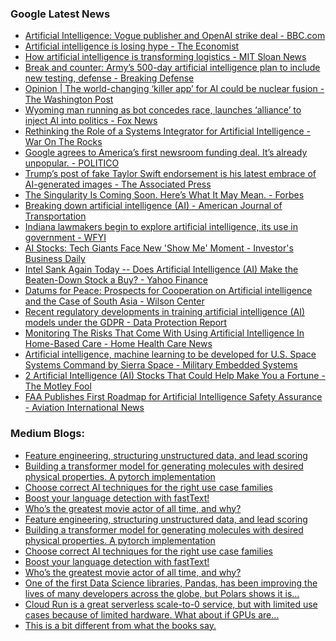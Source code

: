 ### Google Latest News
<!-- GOOGLE-NEWS-CONTENT:START -->

- [Artificial Intelligence: Vogue publisher and OpenAI strike deal - BBC.com](https://news.google.com/rss/articles/CBMiWkFVX3lxTFBSbEdoVEZVYVlXV1lkR1ZYTG9GRXJwR0ZLc1hGTENhTGNlNFVaT0MzUUluTlJva25tUkFLZlFtVjFIQ04xZnJOajdYcDJfRGkyNW5YTGhsWWk1QdIBX0FVX3lxTE8wWkViQjdOTUg2blRCa3hKeFRndGNmQVJ0c1p4anY2ZWpjQjdBU2NlUEloeU5RbVlKQ0xWbWJBYWsyTGlnRmtMZnJxX0VVV0tJOXlqX0pCenA5ZFFYVmF3?oc=5)
- [Artificial intelligence is losing hype - The Economist](https://news.google.com/rss/articles/CBMingFBVV95cUxOSDNRcW5vVHVvUnZ6d3g5bkpUOUVvY2puYy1CRmlENXNRQ3NvdWNYX2FLVGR2a0RGeGFyYk5zWnJBRWtsRWlDOWh6T3BBSWhHYUsyUnlOVDhyNFNEVFpMbHRKaDdzQXI3ek5LVnBNcENETmFwZ0lySndnd1FPOGh0cVhDUGJqd0JMZDBmM0IyRmZyNE56NnVjdFppaFppQQ?oc=5)
- [How artificial intelligence is transforming logistics - MIT Sloan News](https://news.google.com/rss/articles/CBMinAFBVV95cUxNcjM1VzFXSmdQWDZMNEVvVXFpd3Q2S0lsdVlvZEoxclVtS1FZMEpWaUx4U29Jd08weFp5Z1FKbHFmLWFBZXFOUmVQQkdiVGJzN2VybUg3SXEyNGIwMHRXRTJCbW5aS3pCUTYwWGY2QVJmY1NEdlo3N2F6cHhhWlFVMnVYdm1RRGlUc2Y0dWlsTlVhR0tvTWdBNE13RHM?oc=5)
- [Break and counter: Army’s 500-day artificial intelligence plan to include new testing, defense - Breaking Defense](https://news.google.com/rss/articles/CBMi0gFBVV95cUxOVjRLTEoyZkFFYkJvMnFNMlV0MEItVmtnR2JkUEFLYmtrVk1hSV8zc0doWXFYMmVDSk4yN0NrVjlzOE50dDBmMVdtR2xYTFE1ZmduSkkySkJVckhkZjBtcnNBV2dzdDVpRHJXcEswWG1MWVJidHY3eHN3aGtrbWRKdFNhSVhlbjQ2blhURDAyRkVVU0RoYk5iQ0l4S1pBNk5SSWJGRFlKaTVYUk45OUdYd2VHNXVPc1FiZWlGRFBUMlRrbVpyZ3NQQWJJNVVhVjJYdnc?oc=5)
- [Opinion | The world-changing ‘killer app’ for AI could be nuclear fusion - The Washington Post](https://news.google.com/rss/articles/CBMioAFBVV95cUxObk5QYjl6OEJ4bEs3R09fTXdDeE1kOEZMT3BaN1NMeXZvWXhYcEg4NlNIR2RhTnZxeU42Qm1wUXNCNER0TzJRTGVfT0ZDd2k5RlJvdUZVbjdmODZyVWxONDdjQ0tDTDl0SWdQblZLVGdWdTRBdkVIYktXdVZrd2NHSHJzd0VOb0xxNDh4WGhOaU93cnBxNk9hYmxRcUNXZURX?oc=5)
- [Wyoming man running as bot concedes race, launches ‘alliance’ to inject AI into politics - Fox News](https://news.google.com/rss/articles/CBMiqwFBVV95cUxOMFoyV2xnOXRyVm1DdVoxRmtVUGtKdVJuby05TXUzZWlJQ1dWbW9NdW1KLUxFYjBMc3FOUENBaXNlU1JtTW5KRXExQUt2TlRqTVJuQklzZGNKR2l1ZWFLS05MTVdyc2lwX21TTk1IcEFuZk5uYkloamwtYy1ITnI1cEUzakgyQzctVjc2TEo3Tk44elVWVXlTaFdibnpVMXZlWXRQZHpSWXh6NDTSAbABQVVfeXFMTmI4dUtMOUlrWEdHd215S05uUUFFLS1oa1N0bE14MWNYbG40YVZfUDZtNEtwRUlITVYzVzdGSGVwSzZ5dDFLOHVEUllURUxlTERDQWRNcC1yOG5MUWNWRzV2RERKRXFtY3JGSTJUUzBxa1o5bVJkV0tELVM2NmNSbXFNalVkci1pcGRBRHFMcmhJVjBNM2lQd1JtVl92a1VKZmNjMzF4WjlHOXkwVVJJcnc?oc=5)
- [Rethinking the Role of a Systems Integrator for Artificial Intelligence - War On The Rocks](https://news.google.com/rss/articles/CBMiqgFBVV95cUxOY2NHLXJoVEVRSGp2cFI3Q1h0VmRHR09vcHhwemd2N3dMb0hxa1hJZ1RtUXo0aWpGM3JPTU0tS2RTamZiWlBlbTJxSzBIeHRmWG1mczRVVEc2cGhwZzlGREQ1RV85c0tzWGtjWUVxTHFYQTU5OGNlMHRqbmpkcF9RMFk1YVNhTWhFOEd3a1htYV8zTzVwS0pkSlVVNHpDamwyUG9SazJTVENUQQ?oc=5)
- [Google agrees to America’s first newsroom funding deal. It’s already unpopular. - POLITICO](https://news.google.com/rss/articles/CBMihgFBVV95cUxNTVZwSUttVmR1anlua0daaHdiLUlpZTgyaEFINlJaemRJUGtVeExFektaVFVKUnFpVHExXzJ4Q01lUHJJNkQxR3lHeVFLSGUwNUlLWFVGUl9lZk92NVFBbkpwZE15NFFxR0gzV1JkN1MxY3hXSzhkVk12ZkgzNkw1bVM5MXBzQQ?oc=5)
- [Trump’s post of fake Taylor Swift endorsement is his latest embrace of AI-generated images - The Associated Press](https://news.google.com/rss/articles/CBMinwFBVV95cUxQbFhYbkRmNFV6aDdFY3ZIWnd2LWd3WHgzUURyUlJha3NxZFZ6dXdvLUUzbXJyb3p6SnlJR0s4WmFzdVFkMXJUZVQ0SFNUVWFfNFZBMjd6UXJObk1sVXV5UWlWRy1HYUJScHp0MDhFOWpCazBXZHpCUUNuWkZfNm9lS3hKNVpmQTM5TEVpOHJ4ZFctc196SUg4X1RCS2ktZ1k?oc=5)
- [The Singularity Is Coming Soon. Here’s What It May Mean. - Forbes](https://news.google.com/rss/articles/CBMirAFBVV95cUxQX1lPZnV0LTN2ZnB1OWFUcUI1X3U0cEZtTXZzY04xNWk3UDBFa2FRdEY5YThaaXpTMVF6WDZyZXFkaVpVbVhvWkZyOS1VVW5Jb0p3OWs1dkF3MzNTV0dDTFdJRHFMeVY5dlpTd0xVcUdzUXY1eTk0ZkM1ZnZsbWlpZ2xZVTZEcFoxTTZvVExEOExTS1RXX1J0Y19QcllITzVfb1FNdVBBcnh2aG1o?oc=5)
- [Breaking down artificial intelligence (AI) - American Journal of Transportation](https://news.google.com/rss/articles/CBMihAFBVV95cUxOZlVYeTE0T2xESGVqWEotRHoxMF93cUtiT2JnTnZCaWNheGY5c0ZCY2NXbUxZZXR1YWcxNGpqVko5cjE4enBLbVNTSnpzczNGdFNxb0dod25zNDFtUUQ4Y25PeUMzVXFBOXFFcm4wWFkxWVQzWVVsMldkMjVHR0RTQ3Q2REk?oc=5)
- [Indiana lawmakers begin to explore artificial intelligence, its use in government - WFYI](https://news.google.com/rss/articles/CBMitgFBVV95cUxOZFRHYVBpdjhOcnBhUHRLWkU5Z3Q2aWM3clNVUkxlM1ZYTzJkLVlGamJZUGk0VnJsdElyOGE0cVRwa2QyNFM4WFdGOEpydEJDZnJCRDhrcHVyMzQxWUpEUHp6Z0x6Ql9yUjJmRHZPcFluT3lWRk9sVGZKbUZTa3NWOFZhUjd0YU45UEVHTGZJbExsaVlUTmZ1SmN4QU9QemFqZkhKT2YtVFFPcnhrQ1E1akMyOTZRdw?oc=5)
- [AI Stocks: Tech Giants Face New 'Show Me' Moment - Investor's Business Daily](https://news.google.com/rss/articles/CBMifkFVX3lxTE5GUXpWazJCelZMdE04MFlEeG1sNHFLWnhLcWJsWHYxQjRQeURNcnFod2dUUzM4TzYtVjEwVTNNRlZncXZ3U19PejRyZUtrNDhFU2ZJY2FrZlQyT2x6c0Nsci1vcjhpVnNQMUx6V204SXNzNkE0ZTNua2hvNGpydw?oc=5)
- [Intel Sank Again Today -- Does Artificial Intelligence (AI) Make the Beaten-Down Stock a Buy? - Yahoo Finance](https://news.google.com/rss/articles/CBMifkFVX3lxTE94NWhpeGR5TjRuYXdGMmNENUlyb2RUZTVjTUkyVkFma0EwZkI4cDN2YlV6R2R4UUJQUDB2OW1iQ0djdC1rQ2tXb09MdUVDSmlNZi0wbXRHQkdfQUMxdGhwZEVRRXpTRmN3aFo5UUQ2RFN1Mm9HZExTaVp3WlBOQQ?oc=5)
- [Datums for Peace: Prospects for Cooperation on Artificial intelligence and the Case of South Asia - Wilson Center](https://news.google.com/rss/articles/CBMiuAFBVV95cUxOYlRyQWE0RlljSThYdE5Na2xsSlF6YjNzWkFiZ2JtSEd5RjNIeEM3djFmaWphMzRsTzBvOGYzZHp0cWlXOXRpUzl0WF8zUjVSTmY0TVZDYzBfQXRzWlIyWlNObmtIbTVmYTFXVFg1LWpDV0VaenhlLU1mdW53amhfclZFZzhUQXJ4QW1YclVnMXF4QjJXNmVQdENlWjhGM1dQTlV3dVB2dzIyNFQ3ZmtxZTRtR0pLLWk4?oc=5)
- [Recent regulatory developments in training artificial intelligence (AI) models under the GDPR - Data Protection Report](https://news.google.com/rss/articles/CBMi0wFBVV95cUxOeU12TVRfUjJEZEItRllMVjdDandkcXV1bUgxYXQ2cHh5X2NfTVB1UW13TGNLZVdYekUtcU5vY2RFdlZyMldBSXhVSXEzMDNGN0pYd0czbldlVGw4cFNWQkUtWi1mNU5ReFhGekUzaEJacC1tUWE1QnNjZ2pJNG9ReWVpYWItcllYZ0UtbEZLVEo1bXh6SWdfTWQ5dWMtbEFYYjY3dy1ReTUxLU4xRlhCVTJ2Q1hRNzFQSGoyMDduNndSY2h6RWlxdlR2WWdFNlB0Zk04?oc=5)
- [Monitoring The Risks That Come With Using Artificial Intelligence In Home-Based Care - Home Health Care News](https://news.google.com/rss/articles/CBMiwgFBVV95cUxNWE9WT2I1eHdZUmo5empzTHd0bGp1ZWNRSzZRelR2S05mMEtZaW5aV0U1WHBhT3pNR0dsbXAtVHJRSjZGckV4cVI2NmFvT2NhS09Zd0VYSDBsN3NkRVZyV28zMGQ5eEMydHFlSm52SFZUSU5HUW5VbExlZWI2N2ZLTW9zZ0hxY1ZINmJSNndOX3FSU2o5UU1Fa1hSSC1XVU93Y2FOaWZ1eDQxUEN5OERZV1RrUTM4WGxJSF9yNjJrTWFUZw?oc=5)
- [Artificial intelligence, machine learning to be developed for U.S. Space Systems Command by Sierra Space - Military Embedded Systems](https://news.google.com/rss/articles/CBMi5AFBVV95cUxPazBIaVFLOEJtZ1dhYlY5aXBrd1M2ZkhkbTRmSjZEdWppbTdDQlFiZi1TWVBhX05tS3FicXRweGVIdmt1Rk82YzFLdlZpcmNKLWNFOXg0MW53U20wajNmZFcyN1RvZTh0bXlZaU9XM2J4SWtEc3pJbFpRWHEtSlN3QnlLOWdCZ2xwaEQ0bi1EaVBCalJ6T24wYlFxRE51eVlzTHIzVC1yVmVzallPSU9fempnSlUxNHB2LU1ENnYzaFA3Zk5jalkyZXlxQ2NnQkJTajdraEZZaXg1a3FUdGdxQmdMQnI?oc=5)
- [2 Artificial Intelligence (AI) Stocks That Could Help Make You a Fortune - The Motley Fool](https://news.google.com/rss/articles/CBMimAFBVV95cUxPM2NvUUEwcHRDSjZrNHd1elhZbXhmTEd5VlJyTlpGQjY3eGpsLW05eHdSUmRUZmNVa2NDeU9PSjV1dGhQdHl4NmRsdXk4UTFacHBfZnBfYkxJUlNrQU1zSENSZkZ4dmRrbFBIVnIyWk1zVFRfeDRDUks4WW54NmZEaXl2ZWlZNjJaTjVhZ1FocXMzRml2ejQ1Sg?oc=5)
- [FAA Publishes First Roadmap for Artificial Intelligence Safety Assurance - Aviation International News](https://news.google.com/rss/articles/CBMisgFBVV95cUxNWnNuQk96aWlTU0NTdm9QT0huVnotN1Q4Qlo5dDNrcklzUnlzSTFKa3hnOGNqelpBNG1takxRWTNJeTkyX0pvMUFMdGxQWUdVMzBRM0pZY2dfOGJnWVNMemRxMDNPT3NYcklfZHZsQ24zSjFYcG9WZ3NpMUp1dFhkV241MnlJYWhiRHpjY09kRVhKUEZiWS13TkdqQkhrNnphZjJsYVQzS1FaNkNQNDlQOXF3?oc=5)<!-- GOOGLE-NEWS-CONTENT:END -->

### Medium Blogs:
<!-- MEDIUM-CONTENT:START -->

- [Feature engineering, structuring unstructured data, and lead scoring](https://medium.com/towards-data-science/3-ai-use-cases-that-are-not-a-chatbot-f4f328a2707a?source=topic_portal_recommended_stories---------0-84----------machine_learning----------7a62f8d1_3544_4305_9aa5_c3d42292f11e-------)
- [Building a transformer model for generating molecules with desired physical properties. A pytorch implementation](https://medium.com/ai-advances/transformers-for-molecular-generation-7434f5bef37a?source=topic_portal_recommended_stories---------1-107----------machine_learning----------7a62f8d1_3544_4305_9aa5_c3d42292f11e-------)
- [Choose correct AI techniques for the right use case families](https://medium.com/towards-artificial-intelligence/do-not-use-llm-or-generative-ai-for-these-use-cases-a819ae2d9779?source=topic_portal_recommended_stories---------2-85----------machine_learning----------7a62f8d1_3544_4305_9aa5_c3d42292f11e-------)
- [Boost your language detection with fastText!](https://medium.com/thefork/how-you-can-improve-language-detection-for-free-2aef18f0b1c2?source=topic_portal_recommended_stories---------3-84----------machine_learning----------7a62f8d1_3544_4305_9aa5_c3d42292f11e-------)
- [Who’s the greatest movie actor of all time, and why?](https://medium.com/fan-fare/whos-the-greatest-actor-in-movie-history-a-statistical-analysis-202c058d10f3?source=topic_portal_recommended_stories---------4-107----------machine_learning----------7a62f8d1_3544_4305_9aa5_c3d42292f11e-------)
- [Feature engineering, structuring unstructured data, and lead scoring](https://medium.com/towards-data-science/3-ai-use-cases-that-are-not-a-chatbot-f4f328a2707a?source=topic_portal_recommended_stories---------0-84----------machine_learning----------7a62f8d1_3544_4305_9aa5_c3d42292f11e-------)
- [Building a transformer model for generating molecules with desired physical properties. A pytorch implementation](https://medium.com/ai-advances/transformers-for-molecular-generation-7434f5bef37a?source=topic_portal_recommended_stories---------1-107----------machine_learning----------7a62f8d1_3544_4305_9aa5_c3d42292f11e-------)
- [Choose correct AI techniques for the right use case families](https://medium.com/towards-artificial-intelligence/do-not-use-llm-or-generative-ai-for-these-use-cases-a819ae2d9779?source=topic_portal_recommended_stories---------2-85----------machine_learning----------7a62f8d1_3544_4305_9aa5_c3d42292f11e-------)
- [Boost your language detection with fastText!](https://medium.com/thefork/how-you-can-improve-language-detection-for-free-2aef18f0b1c2?source=topic_portal_recommended_stories---------3-84----------machine_learning----------7a62f8d1_3544_4305_9aa5_c3d42292f11e-------)
- [Who’s the greatest movie actor of all time, and why?](https://medium.com/fan-fare/whos-the-greatest-actor-in-movie-history-a-statistical-analysis-202c058d10f3?source=topic_portal_recommended_stories---------4-107----------machine_learning----------7a62f8d1_3544_4305_9aa5_c3d42292f11e-------)
- [One of the first Data Science libraries, Pandas, has been improving the lives of many developers across the globe, but Polars shows it is…](https://medium.com/towards-artificial-intelligence/why-polars-destroys-pandas-in-all-possible-ways-for-data-scientists-cea244fedd53?source=topic_portal_recommended_stories---------5-85----------machine_learning----------7a62f8d1_3544_4305_9aa5_c3d42292f11e-------)
- [Cloud Run is a great serverless scale-to-0 service, but with limited use cases because of limited hardware. What about if GPUs are…](https://medium.com/google-cloud/cloud-run-gpu-make-your-llms-serverless-5188caacc667?source=topic_portal_recommended_stories---------6-84----------machine_learning----------7a62f8d1_3544_4305_9aa5_c3d42292f11e-------)
- [This is a bit different from what the books say.](https://medium.com/towards-data-science/the-math-behind-keras-3-optimizers-deep-understanding-and-application-2e5ff95eb342?source=topic_portal_recommended_stories---------7-107----------machine_learning----------7a62f8d1_3544_4305_9aa5_c3d42292f11e-------)<!-- MEDIUM-CONTENT:END -->

